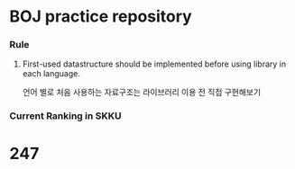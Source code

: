 # BOJ practice repository

### Rule
1. First-used datastructure should be implemented before using library in each language.

	언어 별로 처음 사용하는 자료구조는 라이브러리 이용 전 직접 구현해보기

### Current Ranking in SKKU
# 247